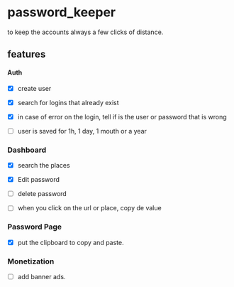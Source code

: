 # password_keeper

to keep the accounts always a few clicks of distance.

## features

#### Auth

- [X] create user
- [X] search for logins that already exist
- [X] in case of error on the login, tell if is the user or password that is wrong
- [ ] user is saved for 1h, 1 day, 1 mouth or a year 


### Dashboard
- [X] search the places
- [X] Edit password
- [ ] delete password
- [ ] when you click on the url or place, copy de value



### Password Page
- [X] put the clipboard to copy and paste.

### Monetization
- [ ] add banner ads.
